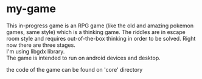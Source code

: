 # my-game
This in-progress game is an RPG game (like the old and amazing pokemon games, same style) which is a thinking game. 
The riddles are in escape room style and requires out-of-the-box thinking in order to be solved. 
Right now there are three stages.   
I'm using libgdx library.    
The game is intended to run on android devices and desktop.    
     
the code of the game can be found on 'core' directory

